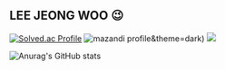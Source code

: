 ## LEE JEONG WOO 😉
[![Solved.ac Profile](http://mazassumnida.wtf/api/v2/generate_badge?boj=kl45678)](https://solved.ac/kl45678/)
![mazandi profile](http://mazandi.herokuapp.com/api?handle={kl45678})&theme=dark) 
<img src="http://mazandi.herokuapp.com/api?handle={kl45678@naver.com}&theme=dark"/>

![Anurag's GitHub stats](https://github-readme-stats.vercel.app/api?username=browniesss&show_icons=true&theme=radical)
<!--
**browniesss/browniesss** is a ✨ _special_ ✨ repository because its `README.md` (this file) appears on your GitHub profile.

Here are some ideas to get you started:

- 🔭 I’m currently working on ...
- 🌱 I’m currently learning ...
- 👯 I’m looking to collaborate on ...
- 🤔 I’m looking for help with ...
- 💬 Ask me about ...
- 📫 How to reach me: ...
- 😄 Pronouns: ...
- ⚡ Fun fact: ...
-->
